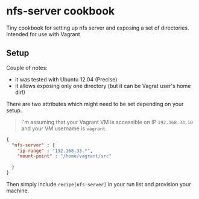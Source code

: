 # nfs-server cookbook

Tiny cookbook for setting up nfs server and exposing a set of directories.
Intended for use with Vagrant

## Setup

Couple of notes:

- it was tested with Ubuntu 12.04 (Precise)
- it allows exposing only one directory (but it can be Vagrat user's home dir!)

There are two attributes which might need to be set depending on your setup.

> I'm assuming that your Vagrant VM is accessible on IP `192.168.33.10` and your VM
username is `vagrant`.


```json
{
  "nfs-server" : {
    "ip-range" : "192.168.33.*",
    "mount-point" : "/home/vagrant/src"

  }
}
```

Then simply include `recipe[nfs-server]` in your run list and provision your
machine.

